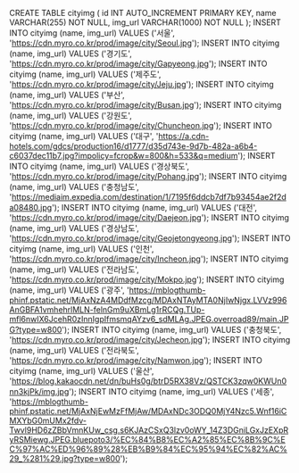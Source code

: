 CREATE TABLE cityimg (
id INT AUTO_INCREMENT PRIMARY KEY,
name VARCHAR(255) NOT NULL,
img_url VARCHAR(1000) NOT NULL
);
INSERT INTO cityimg (name, img_url) VALUES ('서울', 'https://cdn.myro.co.kr/prod/image/city/Seoul.jpg');
INSERT INTO cityimg (name, img_url) VALUES ('경기도', 'https://cdn.myro.co.kr/prod/image/city/Gapyeong.jpg');
INSERT INTO cityimg (name, img_url) VALUES ('제주도', 'https://cdn.myro.co.kr/prod/image/city/Jeju.jpg');
INSERT INTO cityimg (name, img_url) VALUES ('부산', 'https://cdn.myro.co.kr/prod/image/city/Busan.jpg');
INSERT INTO cityimg (name, img_url) VALUES ('강원도', 'https://cdn.myro.co.kr/prod/image/city/Chuncheon.jpg');
INSERT INTO cityimg (name, img_url) VALUES ('대구', 'https://a.cdn-hotels.com/gdcs/production16/d1777/d35d743e-9d7b-482a-a6b4-c6037dec11b7.jpg?impolicy=fcrop&w=800&h=533&q=medium');
INSERT INTO cityimg (name, img_url) VALUES ('경상북도', 'https://cdn.myro.co.kr/prod/image/city/Pohang.jpg');
INSERT INTO cityimg (name, img_url) VALUES ('충청남도', 'https://mediaim.expedia.com/destination/1/7195f6ddcb7df7b93454ae2f2da08480.jpg');
INSERT INTO cityimg (name, img_url) VALUES ('대전', 'https://cdn.myro.co.kr/prod/image/city/Daejeon.jpg');
INSERT INTO cityimg (name, img_url) VALUES ('경상남도', 'https://cdn.myro.co.kr/prod/image/city/Geojetongyeong.jpg');
INSERT INTO cityimg (name, img_url) VALUES ('인천', 'https://cdn.myro.co.kr/prod/image/city/Incheon.jpg');
INSERT INTO cityimg (name, img_url) VALUES ('전라남도', 'https://cdn.myro.co.kr/prod/image/city/Mokpo.jpg');
INSERT INTO cityimg (name, img_url) VALUES ('광주', 'https://mblogthumb-phinf.pstatic.net/MjAxNzA4MDdfMzcg/MDAxNTAyMTA0NjIwNjgx.LVVz996AnGBFA1vmhehrlMLN-felnGm9uXBmLg1rRCQg.TUp-mfl6nwIX6JcehR0zInnIgpIfmsmqAYzv6_sdMLAg.JPEG.overroad89/main.JPG?type=w800');
INSERT INTO cityimg (name, img_url) VALUES ('충청북도', 'https://cdn.myro.co.kr/prod/image/city/Jecheon.jpg');
INSERT INTO cityimg (name, img_url) VALUES ('전라북도', 'https://cdn.myro.co.kr/prod/image/city/Namwon.jpg');
INSERT INTO cityimg (name, img_url) VALUES ('울산', 'https://blog.kakaocdn.net/dn/buHs0g/btrD5RX38Vz/QSTCK3zqw0KWUn0nn3kjPk/img.jpg');
INSERT INTO cityimg (name, img_url) VALUES ('세종', 'https://mblogthumb-phinf.pstatic.net/MjAxNjEwMzFfMjAw/MDAxNDc3ODQ0MjY4Nzc5.Wnf16iCMXYbG0mUMx2fdv-Twvl9HD6zZBbVmnKUw_csg.s6KJAzCSxQ3lzv0oWY_14Z3DGniLGxJzEXpRyRSMiewg.JPEG.bluepoto3/%EC%84%B8%EC%A2%85%EC%8B%9C%EC%97%AC%ED%96%89%28%EB%B9%84%EC%95%94%EC%82%AC%29_%281%29.jpg?type=w800');